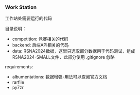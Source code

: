 ### Work Station
工作站处需要运行的代码

目录说明：
- competition: 竞赛相关的代码
- backend: 后端API相关的代码
- data: RSNA2024数据，这里只选取部分数据用于代码测试，组成RSNA2024-SMALL文件，此部分使用 .gitignore 忽略

requirements:
- albumentations: 数据增强-用法可以查阅官方文档
- rarfile
- py7zr